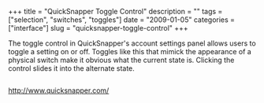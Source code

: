 +++
title = "QuickSnapper Toggle Control"
description = ""
tags = ["selection", "switches", "toggles"]
date = "2009-01-05"
categories = ["interface"]
slug = "quicksnapper-toggle-control"
+++


<p>The toggle control in QuickSnapper's account settings panel allows users to toggle a setting on or off. Toggles like this that mimick the appearance of a physical switch make it obvious what the current state is. Clicking the control slides it into the alternate state.</p>
<div id="screens-full" class="clear"><div class="fullimg clear"><a href="/media/interface/quicksnapper-toggle-1.png" class="group" rel="group" title="1. "><img src="/media/interface/quicksnapper-toggle-1.png" alt="" class="img-responsive"></a></div></div>        
<p><a href="http://www.quicksnapper.com/">http://www.quicksnapper.com/</a></p>


